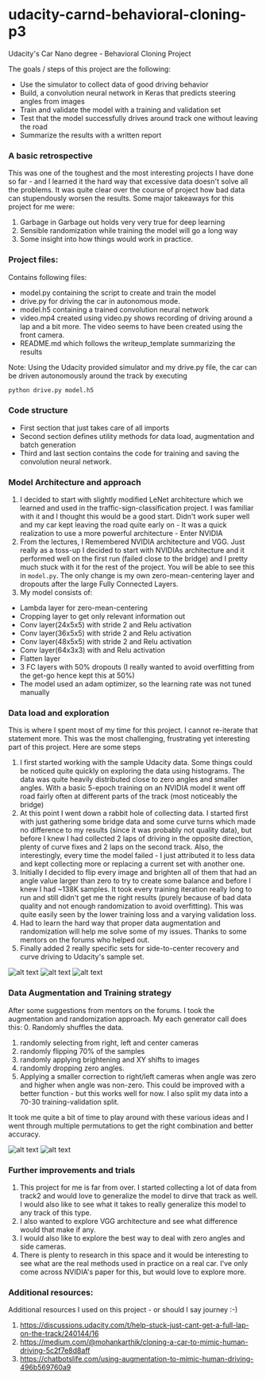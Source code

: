 # udacity-carnd-behavioral-cloning-p3
Udacity's Car Nano degree - Behavioral Cloning Project



The goals / steps of this project are the following:
* Use the simulator to collect data of good driving behavior
* Build, a convolution neural network in Keras that predicts steering angles from images
* Train and validate the model with a training and validation set
* Test that the model successfully drives around track one without leaving the road
* Summarize the results with a written report


[//]: # (Image References)

[image1]: ./sample_images/centerPlot.png "Center Plot"
[image2]: ./sample_images/leftPlot.png "Left Plot"
[image3]: ./sample_images/rightPlot.png "Right Plot"
[image4]: ./sample_images/image2.png "Color Channel image"
[image5]: ./sample_images/image1.png "Processed Image"

### A basic retrospective
This was one of the toughest and the most interesting projects I have done so far - and I learned it the hard way that excessive data doesn't solve all the problems. It was quite clear over the course of project how bad data can stupendously worsen the results. Some major takeaways for this project for me were:
1. Garbage in Garbage out holds very very true for deep learning
2. Sensible randomization while training the model will go a long way
3. Some insight into how things would work in practice.

### Project files:
Contains following files:
* model.py containing the script to create and train the model
* drive.py for driving the car in autonomous mode.
* model.h5 containing a trained convolution neural network
* video.mp4 created using video.py shows recording of driving around a lap and a bit more. The video seems to have been created using the front camera.
* README.md which follows the writeup_template summarizing the results

Note: Using the Udacity provided simulator and my drive.py file, the car can be driven autonomously around the track by executing
```sh
python drive.py model.h5
```

### Code structure
* First section that just takes care of all imports
* Second section defines utility methods for data load, augmentation and batch generation
* Third and last section contains the code for training and saving the convolution neural network.

### Model Architecture and approach
1. I decided to start with slightly modified LeNet architecture which we learned and used in the traffic-sign-classification project. I was familiar with it and I thought this would be a good start. Didn't work super well and my car kept leaving the road quite early on - It was a quick realization to use a more powerful architecture - Enter NVIDIA
2. From the lectures, I Remembered NVIDIA architecture and VGG. Just really as a toss-up I decided to start with NVIDIAs architecture and it performed well on the first run (failed close to the bridge) and I pretty much stuck with it for the rest of the project. You will be able to see this in `model.py`. The only change is my own zero-mean-centering layer and dropouts after the large Fully Connected Layers.
3. My model consists of:
* Lambda layer for zero-mean-centering
* Cropping layer to get only relevant information out
* Conv layer(24x5x5) with stride 2 and Relu activation
* Conv layer(36x5x5) with stride 2 and Relu activation
* Conv layer(48x5x5) with stride 2 and Relu activation
* Conv layer(64x3x3) with and Relu activation
* Flatten layer
* 3 FC layers with 50% dropouts (I really wanted to avoid overfitting from the get-go hence kept this at 50%)
* The model used an adam optimizer, so the learning rate was not tuned manually


### Data load and exploration
This is where I spent most of my time for this project. I cannot re-iterate that statement more. This was the most challenging, frustrating yet interesting part of this project. Here are some steps
1. I first started working with the sample Udacity data. Some things could be noticed quite quickly on exploring the data using histograms. The data was quite heavily distributed close to zero angles and smaller angles. With a basic 5-epoch training on an NVIDIA model it went off road fairly often at different parts of the track (most noticeably the bridge)
2. At this point I went down a rabbit hole of collecting data. I started first with just gathering some bridge data and some curve turns which made no difference to my results (since it was probably not quality data), but before I knew I had collected 2 laps of driving in the opposite direction, plenty of curve fixes and 2 laps on the second track. Also, the interestingly, every time the model failed - I just attributed it to less data and kept collecting more or replacing a current set with another one.
3. Initially I decided to flip every image and brighten all of them that had an angle value larger than zero to try to create some balance and before I knew I had ~138K samples. It took every training iteration really long to run and still didn't get me the right results (purely because of bad data quality and not enough randomization to avoid overfitting). This was quite easily seen by the lower training loss and a varying validation loss.
4. Had to learn the hard way that proper data augmentation and randomization will help me solve some of my issues. Thanks to some mentors on the forums who helped out.
5. Finally added 2 really specific sets for side-to-center recovery and curve driving to Udacity's sample set.

![alt text][image1]
![alt text][image2]
![alt text][image3]

### Data Augmentation and Training strategy
After some suggestions from mentors on the forums. I took the augmentation and randomization approach. My each generator call does this:
0. Randomly shuffles the data.
1. randomly selecting from right, left and center cameras
2. randomly flipping 70% of the samples
3. randomly applying brightening and XY shifts to images
4. randomly dropping zero angles.
5. Applying a smaller correction to right/left cameras when angle was zero and higher when angle was non-zero. This could be improved with a better function - but this works well for now.
I also split my data into a 70-30 training-validation split.

It took me quite a bit of time to play around with these various ideas and I went through multiple permutations to get the right combination and better accuracy.

![alt text][image4]
![alt text][image5]

### Further improvements and trials
1. This project for me is far from over. I started collecting a lot of data from track2 and would love to generalize the model to dirve that track as well. I would also like to see what it takes to really generalize this model to any track of this type.
2. I also wanted to explore VGG architecture and see what difference would that make if any.
3. I would also like to explore the best way to deal with zero angles and side cameras.
4. There is plenty to research in this space and it would be interesting to see what are the real methods used in practice on a real car. I've only come across NVIDIA's paper for this, but would love to explore more.

### Additional resources:
Additional resources I used on this project - or should I say journey :-)
1. https://discussions.udacity.com/t/help-stuck-just-cant-get-a-full-lap-on-the-track/240144/16
2. https://medium.com/@mohankarthik/cloning-a-car-to-mimic-human-driving-5c2f7e8d8aff
3. https://chatbotslife.com/using-augmentation-to-mimic-human-driving-496b569760a9

